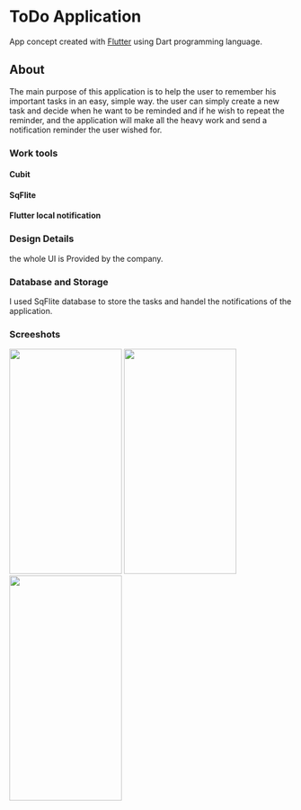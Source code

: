 # ToDo Application

App concept created with [Flutter](https://flutter.dev/) using Dart programming language.

## About

The main purpose of this application is to help the user to remember his important tasks in an easy, simple way. the user can simply create a new task and decide when he want to be reminded and if he wish to repeat the reminder, and the application will make all the heavy work and send a notification reminder the user wished for.

### Work tools
#### Cubit 
#### SqFlite
#### Flutter local notification


### Design Details
the whole UI is Provided by the company. 

### Database and Storage
I used SqFlite database to store the tasks and handel the notifications of the application.

### Screeshots

<p float="left">
  <img screenshot-1654811860575 src="https://user-images.githubusercontent.com/80913778/181430607-c11a2970-87a1-43e4-a4cf-c1630ef573f2.png" width="200" height="400"/>
  <img screenshot-1654811860575 src="https://user-images.githubusercontent.com/80913778/181430609-85991013-8490-4ac5-b440-29e04c3082bc.png" width="200" height="400"/> 
  <img screenshot-1654811860575 src="https://user-images.githubusercontent.com/80913778/181435859-6917c83f-61b6-44e9-bb29-da8f43f2a1bd.png" width="200" height="400"/> 
</p>

